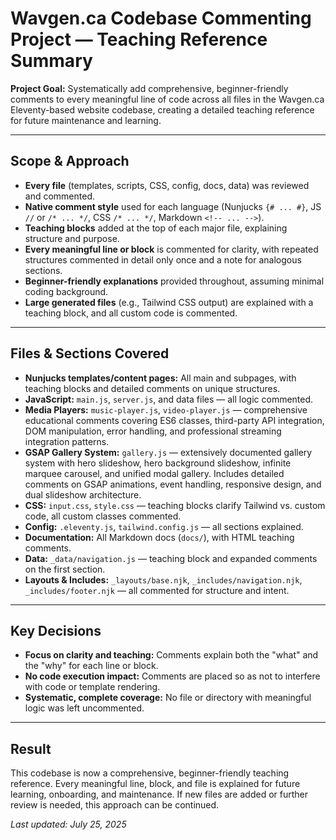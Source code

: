 # Wavgen.ca Codebase Commenting Project — Teaching Reference Summary

**Project Goal:**
Systematically add comprehensive, beginner-friendly comments to every meaningful line of code across all files in the Wavgen.ca Eleventy-based website codebase, creating a detailed teaching reference for future maintenance and learning.

---

## Scope & Approach
- **Every file** (templates, scripts, CSS, config, docs, data) was reviewed and commented.
- **Native comment style** used for each language (Nunjucks `{# ... #}`, JS `//` or `/* ... */`, CSS `/* ... */`, Markdown `<!-- ... -->`).
- **Teaching blocks** added at the top of each major file, explaining structure and purpose.
- **Every meaningful line or block** is commented for clarity, with repeated structures commented in detail only once and a note for analogous sections.
- **Beginner-friendly explanations** provided throughout, assuming minimal coding background.
- **Large generated files** (e.g., Tailwind CSS output) are explained with a teaching block, and all custom code is commented.

---

## Files & Sections Covered
- **Nunjucks templates/content pages:** All main and subpages, with teaching blocks and detailed comments on unique structures.
- **JavaScript:** `main.js`, `server.js`, and data files — all logic commented.
- **Media Players:** `music-player.js`, `video-player.js` — comprehensive educational comments covering ES6 classes, third-party API integration, DOM manipulation, error handling, and professional streaming integration patterns.
- **GSAP Gallery System:** `gallery.js` — extensively documented gallery system with hero slideshow, hero background slideshow, infinite marquee carousel, and unified modal gallery. Includes detailed comments on GSAP animations, event handling, responsive design, and dual slideshow architecture.
- **CSS:** `input.css`, `style.css` — teaching blocks clarify Tailwind vs. custom code, all custom classes commented.
- **Config:** `.eleventy.js`, `tailwind.config.js` — all sections explained.
- **Documentation:** All Markdown docs (`docs/`), with HTML teaching comments.
- **Data:** `_data/navigation.js` — teaching block and expanded comments on the first section.
- **Layouts & Includes:** `_layouts/base.njk`, `_includes/navigation.njk`, `_includes/footer.njk` — all commented for structure and intent.

---

## Key Decisions
- **Focus on clarity and teaching:** Comments explain both the "what" and the "why" for each line or block.
- **No code execution impact:** Comments are placed so as not to interfere with code or template rendering.
- **Systematic, complete coverage:** No file or directory with meaningful logic was left uncommented.

---

## Result
This codebase is now a comprehensive, beginner-friendly teaching reference. Every meaningful line, block, and file is explained for future learning, onboarding, and maintenance. If new files are added or further review is needed, this approach can be continued.

*Last updated: July 25, 2025*
